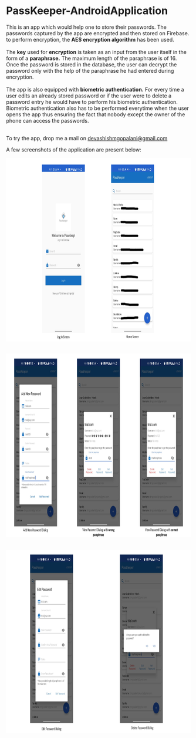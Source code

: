 # PassKeeper-AndroidApplication

This is an app which would help one to store their passwords. The passwords captured by the app are encrypted and then stored on Firebase. to perform encryption, the **AES encryption algorithm** has been used.<br /><br />
The **key** used for **encryption** is taken as an input from the user itself in the form of a **paraphrase.** The maximum length of the paraphrase is of 16. Once the password is stored in the database, the user can decrypt the password only with the help of the paraphrase he had entered during encryption.<br /><br />
The app is also equipped with **biometric authentication.** For every time a user edits an already stored password or if the user were to delete a password entry he would have to perform his biometric authentication. Biometric authentication also has to be performed everytime when the user opens the app thus ensuring the fact that nobody except the owner of the phone can access the passwords. <br /><br />

To try the app, drop me a mail on devashishmgopalani@gmail.com<br />

A few screenshots of the application are present below:<br />
<div align="center">

<img src="https://raw.githubusercontent.com/deva-gopalani/PassKeeper-AndroidApplication/master/screenshots-1.png" width="750" height="500"><br /><br />

<img src="https://raw.githubusercontent.com/deva-gopalani/PassKeeper-AndroidApplication/master/screenshots-2.png" width="750" height="500"><br /><br />

<img src="https://raw.githubusercontent.com/deva-gopalani/PassKeeper-AndroidApplication/master/screenshots-3.png" width="750" height="500"><br /><br />
</div>